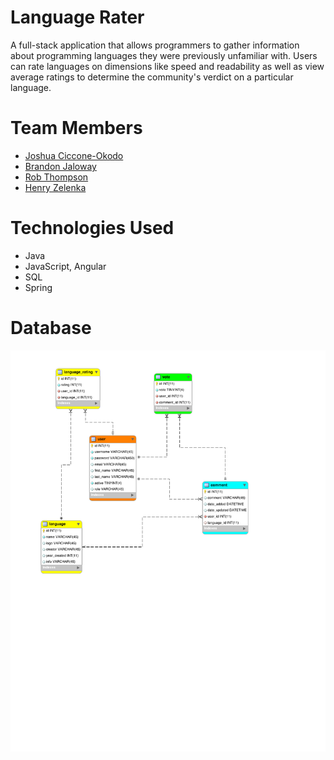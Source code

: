 # Language Rater

A full-stack application that allows programmers to gather information about programming languages they were previously unfamiliar with. Users can rate languages on dimensions like speed and readability as well as view average ratings to determine the community's verdict on a particular language.

# Team Members

- [Joshua Ciccone-Okodo](https://github.com/joshokodo)
- [Brandon Jaloway](https://github.com/ajtpxn)
- [Rob Thompson](https://github.com/rob10thhuman)
- [Henry Zelenka](https://github.com/hzelenka)

# Technologies Used

- Java
- JavaScript, Angular
- SQL
- Spring

# Database

![Language Rater database](/DB/languagedb.png)
